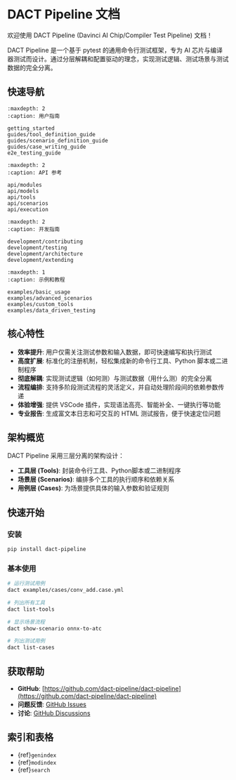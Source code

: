 # DACT Pipeline 文档

欢迎使用 DACT Pipeline (Davinci AI Chip/Compiler Test Pipeline) 文档！

DACT Pipeline 是一个基于 pytest 的通用命令行测试框架，专为 AI 芯片与编译器测试而设计。通过分层解耦和配置驱动的理念，实现测试逻辑、测试场景与测试数据的完全分离。

## 快速导航

```{toctree}
:maxdepth: 2
:caption: 用户指南

getting_started
guides/tool_definition_guide
guides/scenario_definition_guide
guides/case_writing_guide
e2e_testing_guide
```

```{toctree}
:maxdepth: 2
:caption: API 参考

api/modules
api/models
api/tools
api/scenarios
api/execution
```

```{toctree}
:maxdepth: 2
:caption: 开发指南

development/contributing
development/testing
development/architecture
development/extending
```

```{toctree}
:maxdepth: 1
:caption: 示例和教程

examples/basic_usage
examples/advanced_scenarios
examples/custom_tools
examples/data_driven_testing
```

## 核心特性

- **效率提升**: 用户仅需关注测试参数和输入数据，即可快速编写和执行测试
- **高度扩展**: 标准化的注册机制，轻松集成新的命令行工具、Python 脚本或二进制程序
- **彻底解耦**: 实现测试逻辑（如何测）与测试数据（用什么测）的完全分离
- **流程编排**: 支持多阶段测试流程的灵活定义，并自动处理阶段间的依赖参数传递
- **体验增强**: 提供 VSCode 插件，实现语法高亮、智能补全、一键执行等功能
- **专业报告**: 生成富文本日志和可交互的 HTML 测试报告，便于快速定位问题

## 架构概览

DACT Pipeline 采用三层分离的架构设计：

- **工具层 (Tools)**: 封装命令行工具、Python脚本或二进制程序
- **场景层 (Scenarios)**: 编排多个工具的执行顺序和依赖关系  
- **用例层 (Cases)**: 为场景提供具体的输入参数和验证规则

## 快速开始

### 安装

```bash
pip install dact-pipeline
```

### 基本使用

```bash
# 运行测试用例
dact examples/cases/conv_add.case.yml

# 列出所有工具
dact list-tools

# 显示场景流程
dact show-scenario onnx-to-atc

# 列出测试用例
dact list-cases
```

## 获取帮助

- **GitHub**: [https://github.com/dact-pipeline/dact-pipeline](https://github.com/dact-pipeline/dact-pipeline)
- **问题反馈**: [GitHub Issues](https://github.com/dact-pipeline/dact-pipeline/issues)
- **讨论**: [GitHub Discussions](https://github.com/dact-pipeline/dact-pipeline/discussions)

## 索引和表格

- {ref}`genindex`
- {ref}`modindex`
- {ref}`search`
